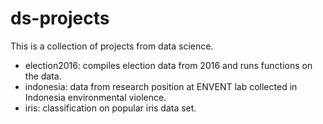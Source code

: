 # ds-projects
This is a collection of projects from data science.
* election2016: compiles election data from 2016 and runs functions on the data.
* indonesia: data from research position at ENVENT lab
  collected in Indonesia environmental violence.
* iris: classification on popular iris data set.   
